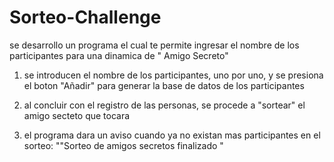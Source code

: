 # Sorteo-Challenge

se desarrollo un programa el cual te permite ingresar el nombre de los participantes para una dinamica de " Amigo Secreto"

1. se introducen el nombre de los participantes, uno por uno, y se presiona el boton "Añadir" para generar la base de datos de los participantes

2. al concluir con el registro de las personas, se procede a "sortear" el amigo secteto que tocara

3. el programa dara un aviso cuando ya no existan mas participantes en el sorteo: ""Sorteo de amigos secretos finalizado "



